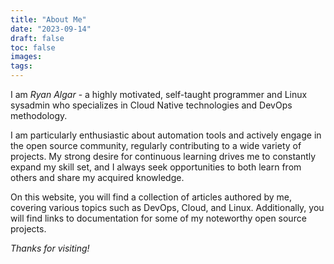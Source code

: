 ```yaml
---
title: "About Me"
date: "2023-09-14"
draft: false
toc: false
images:
tags:
---
```


I am *Ryan Algar* - a highly motivated, self-taught programmer and Linux sysadmin who specializes in Cloud Native technologies and DevOps methodology.

I am particularly enthusiastic about automation tools and actively engage in the open source community, regularly contributing to a wide variety of projects. My strong desire for continuous learning drives me to constantly expand my skill set, and I always seek opportunities to both learn from others and share my acquired knowledge.

On this website, you will find a collection of articles authored by me, covering various topics such as DevOps, Cloud, and Linux. Additionally, you will find links to documentation for some of my noteworthy open source projects.

*Thanks for visiting!*
